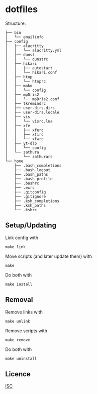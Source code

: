 # dotfiles

Structure:
```
├── bin
│   └── emailinfo
├── config
│   ├── alacritty
│   │   └── alacritty.yml
│   ├── dunst
│   │   └── dunstrc
│   ├── hikari
│   │   ├── autostart
│   │   └── hikari.conf
│   ├── htop
│   │   └── htoprc
│   ├── mako
│   │   └── config
│   ├── mpDris2
│   │   └── mpDris2.conf
│   ├── tkremindrc
│   ├── user-dirs.dirs
│   ├── user-dirs.locale
│   ├── vis
│   │   └── visrc.lua
│   ├── xfe
│   │   ├── xferc
│   │   ├── xfirc
│   │   └── xfwrc
│   ├── yt-dlp
│   │   └── config
│   └── zathura
│       └── zathurarc
└── home
    ├── .bash_completions
    ├── .bash_logout
    ├── .bash_paths
    ├── .bash_profile
    ├── .bashrc
    ├── .exrc
    ├── .gitconfig
    ├── .gitignore
    ├── .ksh_completions
    ├── .ksh_paths
    └── .kshrc
```

## Setup/Updating

Link config with
```shell
make link
```

Move scripts (and later update them) with
```shell
make
```

Do both with
```shell
make install
```

## Removal

Remove links with
```shell
make unlink
```

Remove scripts with
```shell
make remove
```

Do both with
```shell
make uninstall
```

## Licence
[ISC](https://opensource.org/licenses/ISC)
